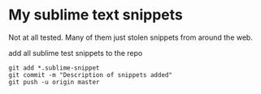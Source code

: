 My sublime text snippets
======
Not at all tested. Many of them just stolen snippets from around the web.

add all sublime test snippets to the repo

```
git add *.sublime-snippet
git commit -m "Description of snippets added"
git push -u origin master
```
